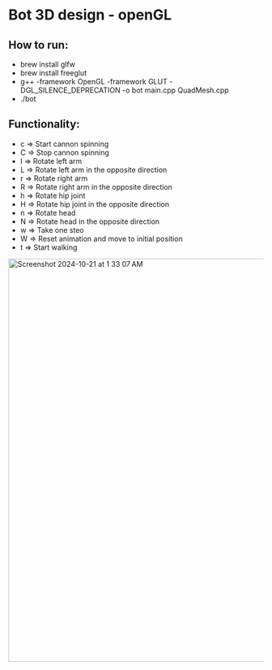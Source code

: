 # Bot 3D design - openGL


## How to run:
- brew install glfw
- brew install freeglut  
- g++ -framework OpenGL -framework GLUT -DGL_SILENCE_DEPRECATION -o bot main.cpp QuadMesh.cpp
- ./bot

## Functionality:
- c => Start cannon spinning
- C => Stop cannon spinning
- l => Rotate left arm
- L => Rotate left arm in the opposite direction
- r => Rotate right arm
- R => Rotate right arm in the opposite direction
- h => Rotate hip joint
- H => Rotate hip joint in the opposite direction
- n => Rotate head
- N => Rotate head in the opposite direction
- w => Take one steo
- W => Reset animation and move to initial position
- t => Start walking

<img width="795" alt="Screenshot 2024-10-21 at 1 33 07 AM" src="https://github.com/user-attachments/assets/b8c8389c-e0dc-4e49-87fe-b90e51ae6e22">

